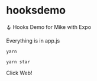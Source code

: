 # hooksdemo
🪝 Hooks Demo for Mike with Expo


Everything is in app.js

```
yarn
```

```
yarn star
```

Click Web!
